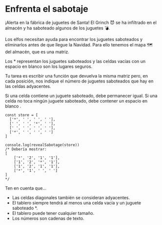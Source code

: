 # Enfrenta el sabotaje

¡Alerta en la fábrica de juguetes de Santa! El Grinch 😈 se ha infiltrado en el almacén y ha saboteado algunos de los juguetes 💣.

Los elfos necesitan ayuda para encontrar los juguetes saboteados y eliminarlos antes de que llegue la Navidad. Para ello tenemos el mapa 🗺️ del almacén, que es una matriz.

Los * representan los juguetes saboteados y las celdas vacías con un espacio en blanco son los lugares seguros.

Tu tarea es escribir una función que devuelva la misma matriz pero, en cada posición, nos indique el número de juguetes saboteados que hay en las celdas adyacentes.

Si una celda contiene un juguete saboteado, debe permanecer igual. Si una celda no toca ningún juguete saboteado, debe contener un espacio en blanco .

```
const store = [
  ['*', ' ', ' ', ' '],
  [' ', ' ', '*', ' '],
  [' ', ' ', ' ', ' '],
  ['*', ' ', ' ', ' ']
]

console.log(revealSabotage(store))
/* Debería mostrar:
[
    ['*', '2', '1', '1'],
    ['1', '2', '*', '1'],
    ['1', '2', '1', '1'],
    ['*', '1', ' ', ' ']
]
*/
```

Ten en cuenta que…

- Las celdas diagonales también se consideran adyacentes.
- El tablero siempre tendrá al menos una celda vacía y un juguete saboteado *.
- El tablero puede tener cualquier tamaño.
- Los números son cadenas de texto.
